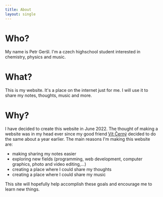 ```yaml
---
title: About
layout: single
---
```

# Who?
My name is Petr Geršl. I'm a czech highschool student interested in chemistry, physics and music.
# What?
This is my website. It's a place on the internet just for me. I will use it to share my notes, thoughts, music and more. 
# Why?
I have decided to create this website in June 2022. The thought of making a website was in my head ever since my good friend [Vít Černý](https://vitcerny.xyz/) decided to do the same about a year earlier.
The main reasons I'm making this website are:  
- making sharing my notes easier
- exploring new fields (programming, web development, computer graphics, photo and video editing,...)
- creating a place where I could share my thoughts
- creating a place where I could share my music  
  
This site will hopefully help accomplish these goals and encourage me to learn new things. 